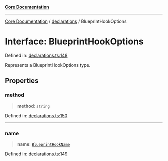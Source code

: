 [**Core Documentation**](../../README.md)

***

[Core Documentation](../../README.md) / [declarations](../README.md) / BlueprintHookOptions

# Interface: BlueprintHookOptions

Defined in: [declarations.ts:148](https://github.com/stonemjs/core/blob/85781fe5b87769612839dd6b850ba45186d357fa/src/declarations.ts#L148)

Represents a BlueprintHookOptions type.

## Properties

### method

> **method**: `string`

Defined in: [declarations.ts:150](https://github.com/stonemjs/core/blob/85781fe5b87769612839dd6b850ba45186d357fa/src/declarations.ts#L150)

***

### name

> **name**: [`BlueprintHookName`](../type-aliases/BlueprintHookName.md)

Defined in: [declarations.ts:149](https://github.com/stonemjs/core/blob/85781fe5b87769612839dd6b850ba45186d357fa/src/declarations.ts#L149)
